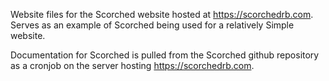 Website files for the Scorched website hosted at https://scorchedrb.com. Serves as an example of Scorched being used for a relatively Simple website.

Documentation for Scorched is pulled from the Scorched github repository as a cronjob on the server hosting https://scorchedrb.com.

